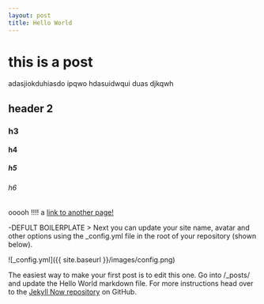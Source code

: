 ```yaml
---
layout: post
title: Hello World
---
```


# this is a post

adasjiokduhiasdo ipqwo hdasuidwqui duas djkqwh

## header 2

### h3

#### h4

##### h5

###### h6

ooooh !!!! a [link to another page!](https://google.com)

-DEFULT BOILERPLATE > 
Next you can update your site name, avatar and other options using the _config.yml file in the root of your repository (shown below).

![_config.yml]({{ site.baseurl }}/images/config.png)

The easiest way to make your first post is to edit this one. Go into /_posts/ and update the Hello World markdown file. For more instructions head over to the [Jekyll Now repository](https://github.com/barryclark/jekyll-now) on GitHub.